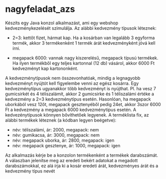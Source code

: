# nagyfeladat_azs
Készíts egy Java konzol alkalmazást, ami egy webshop kedvezménykezelését szimulálja. 
Az alábbi kedvezmény típusok léteznek:

* 2=3: kettőt fizet, hármat kap. Ha a kosárban van legalább 3 egyforma termék, akkor 3
termékenként 1 termék árát kedvezményként jóvá kell írni.

* megapack ­6000: vannak nagy kiszerelésű, megapack típusú termékek. Ha ilyen termékből
egy teljes kartonnal (12 db) vásárol, akkor 6000 Ft kedvezményt kap kartononként.

A kedvezménytípusok nem összevonhatóak, mindig a legnagyobb kedvezményt nyújtót kell
figyelembe venni az egész kosárra. Egy kedvezménytípus ugyanakkor több kedvezményt is
nyújthat. Pl. ha vesz 7 gumicsirkét és 4 téliszalámit, akkor 2 gumicsirke és 1 téliszalámi
értéke a kedvezmény a 2=3 kedvezménytípus esetén. Hasonlóan, ha megapack uborkából
vesz 12­őt, megapack gesztenyéből pedig 24­et, akkor 3­szor 6000 Ft a kedvezmény a
megapack ­6000 kedvezménytípus esetén. A kedvezénytípusok könnyen bővíthetőek
legyenek.
A terméklista fix, az alábbi termékek léteznek (a kódban legyen beégetve):
* név: téliszalámi, ár: 2000, megapack: nem
* név: gumikacsa, ár: 3000, megapack: nem
* név: megapack uborka, ár: 2800, megapack: igen
* név: megapack gesztenye, ár: 1000, megapack: igen


Az alkalmazás kérje be a konzolon termékenként a termékek darabszámát. A válaszban
jelenítse meg az eredeti bekért adatokat a megadott darabszámokkal, ez alá írja ki a kosár eredeti
árát, kedvezményes árát és a kedvezmény típus nevét
